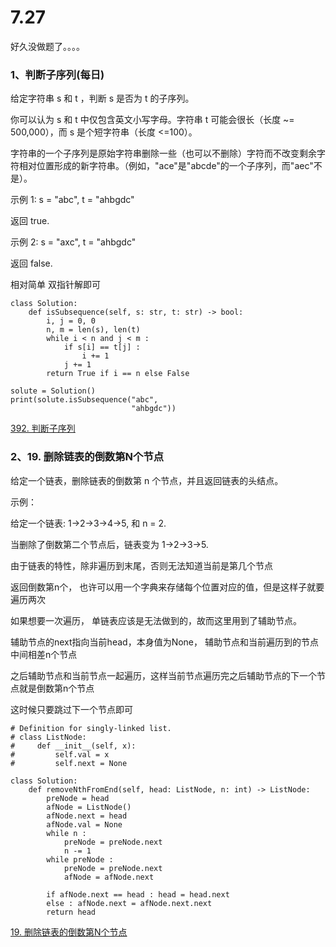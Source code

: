 # 7.27

好久没做题了。。。。

### 1、判断子序列(每日)

给定字符串 s 和 t ，判断 s 是否为 t 的子序列。

你可以认为 s 和 t 中仅包含英文小写字母。字符串 t 可能会很长（长度 ~= 500,000），而 s 是个短字符串（长度 <=100）。

字符串的一个子序列是原始字符串删除一些（也可以不删除）字符而不改变剩余字符相对位置形成的新字符串。（例如，"ace"是"abcde"的一个子序列，而"aec"不是）。

示例 1:
s = "abc", t = "ahbgdc"

返回 true.

示例 2:
s = "axc", t = "ahbgdc"

返回 false.


相对简单 双指针解即可

```
class Solution:
    def isSubsequence(self, s: str, t: str) -> bool:
        i, j = 0, 0
        n, m = len(s), len(t)
        while i < n and j < m :
            if s[i] == t[j] :
                i += 1
            j += 1
        return True if i == n else False

solute = Solution()
print(solute.isSubsequence("abc",
                           "ahbgdc"))

```
[392. 判断子序列](https://leetcode-cn.com/problems/is-subsequence/)



### 2、19. 删除链表的倒数第N个节点

给定一个链表，删除链表的倒数第 n 个节点，并且返回链表的头结点。

示例：

给定一个链表: 1->2->3->4->5, 和 n = 2.

当删除了倒数第二个节点后，链表变为 1->2->3->5.

由于链表的特性，除非遍历到末尾，否则无法知道当前是第几个节点

返回倒数第n个， 也许可以用一个字典来存储每个位置对应的值，但是这样子就要遍历两次

如果想要一次遍历， 单链表应该是无法做到的，故而这里用到了辅助节点。

辅助节点的next指向当前head，本身值为None， 辅助节点和当前遍历到的节点中间相差n个节点

之后辅助节点和当前节点一起遍历，这样当前节点遍历完之后辅助节点的下一个节点就是倒数第n个节点

这时候只要跳过下一个节点即可

```
# Definition for singly-linked list.
# class ListNode:
#     def __init__(self, x):
#         self.val = x
#         self.next = None

class Solution:
    def removeNthFromEnd(self, head: ListNode, n: int) -> ListNode:
        preNode = head
        afNode = ListNode()
        afNode.next = head
        afNode.val = None
        while n :
            preNode = preNode.next
            n -= 1
        while preNode :
            preNode = preNode.next
            afNode = afNode.next
        
        if afNode.next == head : head = head.next
        else : afNode.next = afNode.next.next
        return head
```


[19. 删除链表的倒数第N个节点](https://leetcode-cn.com/problems/remove-nth-node-from-end-of-list/)